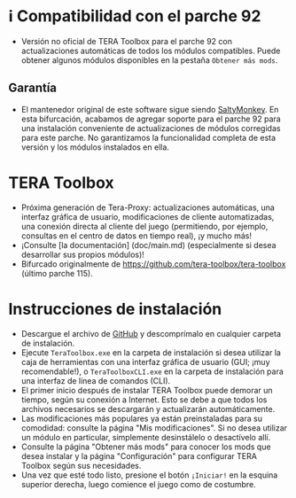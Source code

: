 # :information_source: Compatibilidad con el parche 92

* Versión no oficial de TERA Toolbox para el parche 92 con actualizaciones automáticas de todos los módulos compatibles. Puede obtener algunos módulos disponibles en la pestaña `Obtener más mods`.

## Garantía

* El mantenedor original de este software sigue siendo [SaltyMonkey](https://github.com/SaltyMonkey). En esta bifurcación, acabamos de agregar soporte para el parche 92 para una instalación conveniente de actualizaciones de módulos corregidas para este parche. No garantizamos la funcionalidad completa de esta versión y los módulos instalados en ella.

# TERA Toolbox
* Próxima generación de Tera-Proxy: actualizaciones automáticas, una interfaz gráfica de usuario, modificaciones de cliente automatizadas, una conexión directa al cliente del juego (permitiendo, por ejemplo, consultas en el centro de datos en tiempo real), ¡y mucho más!
* ¡Consulte [la documentación] (doc/main.md) (especialmente si desea desarrollar sus propios módulos)!
* Bifurcado originalmente de https://github.com/tera-toolbox/tera-toolbox (último parche 115).

# Instrucciones de instalación
* Descargue el archivo de [GitHub](https://github.com/tera-private-toolbox/tera-toolbox/archive/refs/heads/master.zip) y descomprímalo en cualquier carpeta de instalación.
* Ejecute `TeraToolbox.exe` en la carpeta de instalación si desea utilizar la caja de herramientas con una interfaz gráfica de usuario (GUI; ¡muy recomendable!), o `TeraToolboxCLI.exe` en la carpeta de instalación para una interfaz de línea de comandos (CLI).
* El primer inicio después de instalar TERA Toolbox puede demorar un tiempo, según su conexión a Internet. Esto se debe a que todos los archivos necesarios se descargarán y actualizarán automáticamente.
* Las modificaciones más populares ya están preinstaladas para su comodidad: consulte la página "Mis modificaciones". Si no desea utilizar un módulo en particular, simplemente desinstálelo o desactívelo allí.
* Consulte la página "Obtener más mods" para conocer los mods que desea instalar y la página "Configuración" para configurar TERA Toolbox según sus necesidades.
* Una vez que esté todo listo, presione el botón `¡Iniciar!` en la esquina superior derecha, luego comience el juego como de costumbre.
